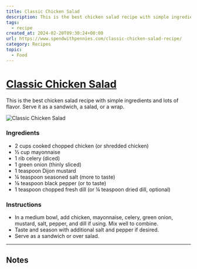 ```yaml
---
title: Classic Chicken Salad
description: This is the best chicken salad recipe with simple ingredients and lots of flavor. Serve it as a sandwich, a salad, or a wrap.
tags:
  - recipe
created_at: 2024-02-20T09:30:24+00:00
url: https://www.spendwithpennies.com/classic-chicken-salad-recipe/
category: Recipes
topic:
  - Food
---
```


# [Classic Chicken Salad](https://www.spendwithpennies.com/classic-chicken-salad-recipe/)

This is the best chicken salad recipe with simple ingredients and lots of flavor. Serve it as a sandwich, a salad, or a wrap.

![Classic Chicken Salad](https://www.spendwithpennies.com/wp-content/uploads/2019/08/1200-Chicken-Salad-Sandwich-SpendWithPennies-3.jpeg)

### Ingredients

- 2 cups cooked chopped chicken (or shredded chicken)
- ½ cup mayonnaise
- 1 rib celery (diced)
- 1  green onion  (thinly sliced)
- 1 teaspoon Dijon mustard
- ¼ teaspoon seasoned salt (more to taste)
- ⅛ teaspoon black pepper (or to taste)
- 1 teaspoon chopped fresh dill (or ¼ teaspoon dried dill, optional)

### Instructions

- In a medium bowl, add chicken, mayonnaise, celery, green onion, mustard, salt, pepper, and dill if using. Mix well to combine.
- Taste and season with additional salt and pepper if desired.
- Serve as a sandwich or over salad.

-----

## Notes
